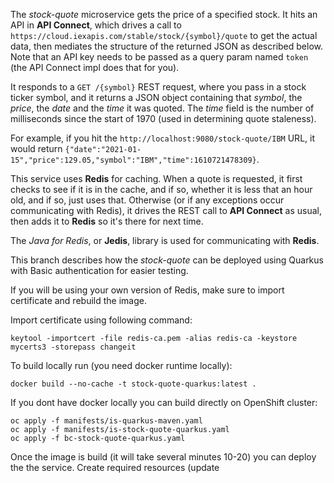 <!--
       Copyright 2017 IBM Corp All Rights Reserved

   Licensed under the Apache License, Version 2.0 (the "License");
   you may not use this file except in compliance with the License.
   You may obtain a copy of the License at

       http://www.apache.org/licenses/LICENSE-2.0

   Unless required by applicable law or agreed to in writing, software
   distributed under the License is distributed on an "AS IS" BASIS,
   WITHOUT WARRANTIES OR CONDITIONS OF ANY KIND, either express or implied.
   See the License for the specific language governing permissions and
   limitations under the License.
-->

The *stock-quote* microservice gets the price of a specified stock.  It hits an API in **API Connect**,
which drives a call to `https://cloud.iexapis.com/stable/stock/{symbol}/quote` to get the actual data,
then mediates the structure of the returned JSON as described below.  Note that an API key needs to be
passed as a query param named `token` (the API Connect impl does that for you).

It responds to a `GET /{symbol}` REST request, where you pass in a stock ticker symbol, and it returns
a JSON object containing that *symbol*, the *price*, the *date* and the *time* it was quoted.  The *time*
field is the number of milliseconds since the start of 1970 (used in determining quote staleness).

For example, if you hit the `http://localhost:9080/stock-quote/IBM` URL, it would return
`{"date":"2021-01-15","price":129.05,"symbol":"IBM","time":1610721478309}`.

This service uses **Redis** for caching.  When a quote is requested, it first checks to see if it is
in the cache, and if so, whether it is less that an hour old, and if so, just uses that.  Otherwise
(or if any exceptions occur communicating with Redis), it drives the REST call to **API Connect** as
usual, then adds it to **Redis** so it's there for next time.

The *Java for Redis*, or **Jedis**, library is used for communicating with **Redis**.

This branch describes how the *stock-quote* can be deployed using Quarkus with Basic authentication for easier testing.

If you will be using your own version of Redis, make sure to import certificate and rebuild the image.

Import certificate using following command:

```
keytool -importcert -file redis-ca.pem -alias redis-ca -keystore mycerts3 -storepass changeit 
```

To build locally run (you need docker runtime locally):

```
docker build --no-cache -t stock-quote-quarkus:latest .  
```

If you dont have docker locally you can build directly on OpenShift cluster:

```
oc apply -f manifests/is-quarkus-maven.yaml
oc apply -f manifests/is-stock-quote-quarkus.yaml
oc apply -f bc-stock-quote-quarkus.yaml
```

Once the image is build (it will take several minutes 10-20) you can deploy the the service.
Create required resources (update 

